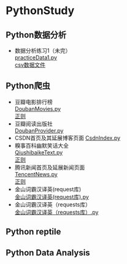 # PythonStudy
## Python数据分析
- 数据分析练习1（未完）  
  [practiceData1.py](practiceData1.py)  
  [csv数据文件](DataAnalyst.csv#Data)
## Python爬虫
- 豆瓣电影排行榜  
  [DoubanMovies.py](DoubanMovies.py)  
  [正则](DoubanMoviesRe.txt#Data)
- 豆瓣阅读出版社  
  [DoubanProvider.py](DoubanProvider.py) 
- CSDN首页及其延展博客页面
  [CsdnIndex.py](CsdnIndex.py)
- 糗事百科幽默笑话大全  
  [QiushibaikeText.py](QiushibaikeText.py)  
  [正则](qiushibaikeRe.txt#Data)
- 腾讯新闻首页及延展新闻页面  
  [TencentNews.py](TencentNews.py)  
  [正则](TencentNewIndexRe.txt#Data)
- 金山词霸汉译英(request库)  
  [金山词霸汉译英(request库).py](金山词霸汉译英(request库).py)  
- 金山词霸汉译英（requests库）  
  [金山词霸汉译英（requests库）.py](金山词霸汉译英（requests库）.py)  
## Python reptile 

## Python Data Analysis
